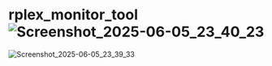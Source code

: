 # rplex_monitor_tool![Screenshot_2025-06-05_23_40_23](https://github.com/user-attachments/assets/ec86b29b-e53d-4517-8f84-cf0a23b7ca31)
![Screenshot_2025-06-05_23_39_33](https://github.com/user-attachments/assets/a1541788-484a-4f98-ae05-b564b3010de8)
